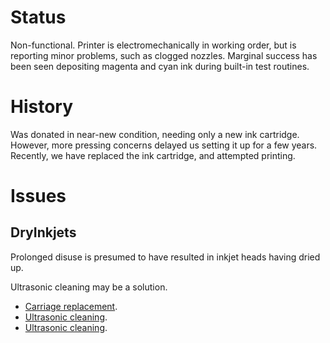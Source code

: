 # Status

Non-functional. Printer is electromechanically in working order, but is
reporting minor problems, such as clogged nozzles. Marginal success has
been seen depositing magenta and cyan ink during built-in test routines.

# History

Was donated in near-new condition, needing only a new ink cartridge.
However, more pressing concerns delayed us setting it up for a few
years. Recently, we have replaced the ink cartridge, and attempted
printing.

# Issues

## DryInkjets

Prolonged disuse is presumed to have resulted in inkjet heads having
dried up.

Ultrasonic cleaning may be a solution.

-   [Carriage replacement](https://www.youtube.com/watch?v=fy9ZSbdvOq0).
-   [Ultrasonic cleaning](https://www.youtube.com/watch?v=fa4_wId8aXU).
-   [Ultrasonic cleaning](https://www.youtube.com/watch?v=VgOdfwILIGI).
